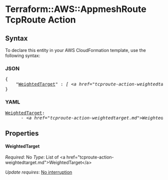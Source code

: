 # Terraform::AWS::AppmeshRoute TcpRoute Action

## Syntax

To declare this entity in your AWS CloudFormation template, use the following syntax:

### JSON

<pre>
{
    "<a href="#weightedtarget" title="WeightedTarget">WeightedTarget</a>" : <i>[ &lt;a href=&#34;tcproute-action-weightedtarget.md&#34;&gt;WeightedTarget&lt;/a&gt;, ... ]</i>
}
</pre>

### YAML

<pre>
<a href="#weightedtarget" title="WeightedTarget">WeightedTarget</a>: <i>
      - &lt;a href=&#34;tcproute-action-weightedtarget.md&#34;&gt;WeightedTarget&lt;/a&gt;</i>
</pre>

## Properties

#### WeightedTarget

_Required_: No
_Type_: List of &lt;a href=&#34;tcproute-action-weightedtarget.md&#34;&gt;WeightedTarget&lt;/a&gt;

_Update requires_: [No interruption](https://docs.aws.amazon.com/AWSCloudFormation/latest/UserGuide/using-cfn-updating-stacks-update-behaviors.html#update-no-interrupt)

